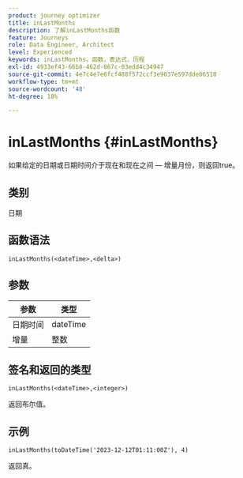 ```yaml
---
product: journey optimizer
title: inLastMonths
description: 了解inLastMonths函数
feature: Journeys
role: Data Engineer, Architect
level: Experienced
keywords: inLastMonths，函数，表达式，历程
exl-id: 4933ef43-66b8-462d-867c-03edd4c34947
source-git-commit: 4e7c4e7e6fcf488f572ccf3e9037e597dde06510
workflow-type: tm+mt
source-wordcount: '48'
ht-degree: 18%

---
```


# inLastMonths {#inLastMonths}

如果给定的日期或日期时间介于现在和现在之间 — 增量月份，则返回true。

## 类别

日期

## 函数语法

`inLastMonths(<dateTime>,<delta>)`

## 参数

| 参数 | 类型 |
|-----------|------------------|
| 日期时间 | dateTime |
| 增量 | 整数 |

## 签名和返回的类型

`inLastMonths(<dateTime>,<integer>)`

返回布尔值。

## 示例

`inLastMonths(toDateTime('2023-12-12T01:11:00Z'), 4)`

返回真。
